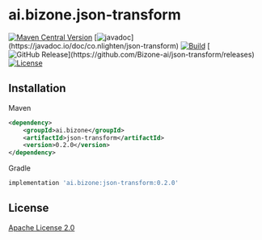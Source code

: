 # ai.bizone.json-transform

[![Maven Central Version](https://img.shields.io/maven-central/v/ai.bizone/json-transform)](https://central.sonatype.com/artifact/co.nlighten/json-transform)
[![javadoc](https://javadoc.io/badge2/co.nlighten/json-transform/javadoc.svg?)](https://javadoc.io/doc/co.nlighten/json-transform)
[![Build](https://github.com/Bizone-ai/json-transform/actions/workflows/java-json-transform-test.yml/badge.svg?branch=main)](https://github.com/Bizone-ai/json-transform/actions/workflows/java-json-transform-test.yml)
[![GitHub Release](https://img.shields.io/github/v/release/Bizone-ai/json-transform?)](https://github.com/Bizone-ai/json-transform/releases)
[![License](https://img.shields.io/github/license/Bizone-ai/json-transform)](./LICENSE)


## Installation

Maven
```xml
<dependency>
    <groupId>ai.bizone</groupId>
    <artifactId>json-transform</artifactId>
    <version>0.2.0</version>
</dependency>
```

Gradle
```groovy
implementation 'ai.bizone:json-transform:0.2.0'
```

## License

[Apache License 2.0](./LICENSE)
